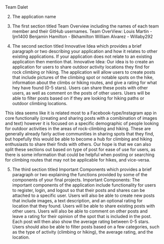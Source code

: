 Team Dalet

2. The application name

3. The first section titled Team Overview including the names of each team member and their GitHub usernames.
Team OverView:
Louis Martin - ljm1400
Benjamin Hamilton - Bkhamilton
William Alvarez - Willaby292

4. The second section titled Innovative Idea which provides a brief paragraph or two describing your application and how it relates to other existing applications. If your application does not relate to an existing application then mention that.
Innovative Idea:
Our idea is to create an application for users to share outdoor activity locations they find for rock climbing or hiking. The application will allow users to create posts that include pictures of the climbing spot or notable spots on the hike, information about the climbs or hiking routes, and give a rating for what hey have found (0-5 stars). Users can share these posts with other users, as well as comment on the posts of other users. Users will be able to filter posts based on if they are looking for hiking paths or outdoor climbing locations. 

This idea seems like it is related most to a Facebook-type/Instagram app in core functionally (creating and sharing posts with a comibination of images and text) however it is focused on a specific demographic of people looking for outdoor activities in the areas of rock-climbing and hiking. These are generally already fairly active communities in sharing spots that they find, but hopefully this would be able to become a hub for climbing and hiking enthusiasts to share their finds with others. Our hope is that we can also split these sections out based on type of post for ease of use for users, as there is some information that could be helpful when posting or searching for climbing routes that may not be applicable for hikes, and vice-versa. 

5. The third section titled Important Components which provides a brief paragraph or two explaining the functions provided by some of the components of your final projects.
Important Components:
The important components of the application include functionality for users to register, login, and logout so that their posts and shares can be attached to a specific user. Users will also be able to create new posts that include images, a text description, and an optional rating for location that they found. Users will be able to share existing posts with other users. Users will also be able to comment on other posts and leave a rating for their opinion of the spot that is included in the post. Each post will then also show the average rating between 0-5 stars. Users should also be able to filter posts based on a few categories, such as the type of activity (climbing or hiking), the average rating, and the location.